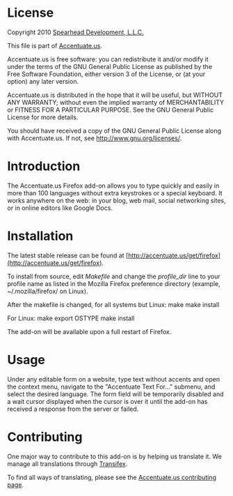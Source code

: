 License
=======
Copyright 2010 [Spearhead Development, L.L.C.](http://www.sddomain.com/)

This file is part of [Accentuate.us](http://accentuate.us/).

Accentuate.us is free software: you can redistribute it and/or modify
it under the terms of the GNU General Public License as published by
the Free Software Foundation, either version 3 of the License, or
(at your option) any later version.

Accentuate.us is distributed in the hope that it will be useful,
but WITHOUT ANY WARRANTY; without even the implied warranty of
MERCHANTABILITY or FITNESS FOR A PARTICULAR PURPOSE. See the
GNU General Public License for more details.

You should have received a copy of the GNU General Public License
along with Accentuate.us. If not, see <http://www.gnu.org/licenses/>.

Introduction
============
The Accentuate.us Firefox add-on allows you to type quickly and easily in more
than 100 languages without extra keystrokes or a special keyboard. It works
anywhere on the web: in your blog, web mail, social networking sites, or in
online editors like Google Docs.

Installation
============
The latest stable release can be found at [http://accentuate.us/get/firefox](http://accentuate.us/get/firefox).

To install from source, edit *Makefile* and change the *profile_dir* line to your
profile name as listed in the Mozilla Firefox preference directory (example,
~/.mozilla/firefox/ on Linux).

After the makefile is changed, for all systems but Linux:
    make
    make install

For Linux:
    make
    export OSTYPE make install

The add-on will be available upon a full restart of Firefox.

Usage
=====
Under any editable form on a website, type text without accents and open
the context menu, navigate to the "Accentuate Text For..." submenu, and
select the desired language. The form field will be temporarily disabled
and a wait cursor displayed when the cursor is over it until the add-on
has received a response from the server or failed.

Contributing
============
One major way to contribute to this add-on is by helping us translate it.
We manage all translations through [Transifex](http://www.transifex.net/projects/p/charlifter-l10n/).

To find all ways of translating, please see the [Accentuate.us contributing page](http://accentuate.us/contributing).
